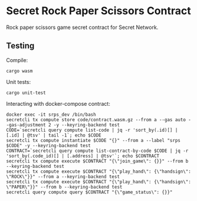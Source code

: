 # Secret Rock Paper Scissors Contract

Rock paper scissors game secret contract for Secret Network.

## Testing

Compile:

```
cargo wasm
```

Unit tests:

```
cargo unit-test
```

Interacting with docker-compose contract:

```
docker exec -it srps_dev /bin/bash
secretcli tx compute store code/contract.wasm.gz --from a --gas auto --gas-adjustment 2 -y --keyring-backend test
CODE=`secretcli query compute list-code | jq -r 'sort_by(.id)[] | [.id] | @tsv' | tail -1`; echo $CODE
secretcli tx compute instantiate $CODE "{}" --from a --label "srps $CODE" -y --keyring-backend test
CONTRACT=`secretcli query compute list-contract-by-code $CODE | jq -r 'sort_by(.code_id)[] | [.address] | @tsv'`; echo $CONTRACT
secretcli tx compute execute $CONTRACT "{\"join_game\": {}}" --from b --keyring-backend test
secretcli tx compute execute $CONTRACT "{\"play_hand\": {\"handsign\": \"ROCK\"}}" --from a --keyring-backend test
secretcli tx compute execute $CONTRACT "{\"play_hand\": {\"handsign\": \"PAPER\"}}" --from b --keyring-backend test
secretcli query compute query $CONTRACT "{\"game_status\": {}}"
```
